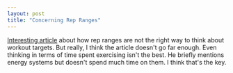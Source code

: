 ```yaml
---
layout: post
title: "Concerning Rep Ranges"
---
```


[Interesting article](http://articles.elitefts.com/training-articles/throw-out-the-rep-ranges-a-different-perspective-edited/) about how rep ranges are not the right way to think about workout targets. But really, I think the article doesn't go far enough. Even thinking in terms of time spent exercising isn't the best. He briefly mentions energy systems but doesn't spend much time on them. I think that's the key. 
